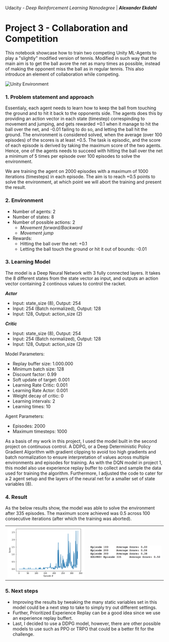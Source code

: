 Udacity - *Deep Reinforcement Learning Nanodegree* | ***Alexander Ekdahl***


# Project 3 - Collaboration and Competition

This notebook showcase how to train two competing Unity ML-Agents to play a "slightly" modified version of tennis. Modified in such way that the main aim is to get the ball avore the net as many times as possible, instead of making the opponent miss the ball as in regular tennis. This also introduce an element of collaboration while competing.


![Unity Environment](https://github.com/Unity-Technologies/ml-agents/raw/master/docs/images/tennis.png "Unity Environment")

### 1. Problem statement and approach
Essentialy, each agent needs to learn how to keep the ball from touching the ground and to hit it back to the opponents side. The agents does this by providing an action vector in each state (timestep) correspinding to movement and jumping, and gets rewarded +0.1 when it manage to hit the ball over the net, and -0.01 failing to do so, and letting the ball hit the ground. The environment is considered solved, when the average (over 100 episodes) of the scores is at least +0.5. The task is episodic, and the score of each episode is derived by taking the maximum score of the two agents. Hence, one of the agents needs to succeed with hitting the ball over the net a minimum of 5 times per episode over 100 episodes to solve the environment.

We are training the agent on 2000 episodes with a maximum of 1000 iterations (timesteps) in each episode. The aim is to reach +0.5 points to solve the environment, at which point we will abort the training and present the result.

### 2. Environment
- Number of agents: 2
- Number of states: 8
- Number of possible actions: 2 
    - *Movement forward/Backward*
    - *Movement jump*
- Rewards: 
    - Hitting the ball over the net: +0.1 
    - Letting the ball touch the ground or hit it out of bounds: -0.01

### 3. Learning Model
The model is a Deep Neural Network with 3 fully connected layers. It takes the 8 different states from the state vector as input, and outputs an action vector containing 2 continous values to control the racket. 

***Actor***
- Input: state_size (8), Output: 254
- Input: 254 (Batch normalized), Output: 128
- Input: 128, Output: action_size (2)

***Critic***
- Input: state_size (8), Output: 254
- Input: 254 (Batch normalized), Output: 128
- Input: 128, Output: action_size (2)

Model Parameters:
- Replay buffer size: 1.000.000
- Minimum batch size: 128
- Discount factor: 0.99
- Soft update of target: 0.001
- Learning Rate Critic: 0.001
- Learning Rate Actor: 0.001
- Weight decay of critic: 0
- Learning intervals: 2
- Learning times: 10

Agent Parameters:
- Episodes: 2000
- Maximum timesteps: 1000

As a basis of my work in this project, I used the model built in the second project on continuous control. A DDPG, or a Deep Deterministic Policy Gradient Algorithm with gradient clipping to avoid too high gradients and batch normalization to ensure interpretation of values across multiple environments and episodes for training. As with the DQN model in project 1, this model also use experience replay buffer to collect and sample the data used for training the algorithm. Furthermore, I adjusted the code to cater for a 2 agent setup and the layers of the neural net for a smaller set of state variables (8).

### 4. Result
As the below results show, the model was able to solve the environment after 335 episodes. The maximum score achieved was 0.5 across 100 consecutive iterations (after which the training was aborted).

|           |            |
| :-------------: |:-------------:|
| ![Results graph](https://github.com/aekdahl/DRL-Udacity-Nanodegree/blob/master/3.%20Project%203%20-%20Collaboration%20and%20Competition/BA7A1105-2A4B-4A2F-B607-7CCFF56DC455.png "Results graph")  | ![Results table](https://github.com/aekdahl/DRL-Udacity-Nanodegree/blob/master/3.%20Project%203%20-%20Collaboration%20and%20Competition/1171458A-CA0D-44DE-BC5C-28DCB7F0F530.png "Results table") |

### 5. Next steps
- Improving the results by tweaking the many static variables set in this model could be a next step to take to simply try out different settings. 
- Further, Prioritized Experience Replay can be a good idea since we use an experience replay buffert.
- Last, I decided to use a DDPG model, however, there are other possible models to use such as PPO or TRPO that could be a better fit for the challenge.
